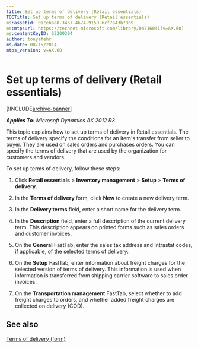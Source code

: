 ```yaml
---
title: Set up terms of delivery (Retail essentials)
TOCTitle: Set up terms of delivery (Retail essentials)
ms:assetid: 0acebaa8-3467-4674-9159-6cf7a43b73b9
ms:mtpsurl: https://technet.microsoft.com/library/Dn716041(v=AX.60)
ms:contentKeyID: 62200304
author: tonyafehr
ms.date: 08/15/2014
mtps_version: v=AX.60
---
```


# Set up terms of delivery (Retail essentials) 


[!INCLUDE[archive-banner](includes/archive-banner.md)]


_**Applies To:** Microsoft Dynamics AX 2012 R3_

This topic explains how to set up terms of delivery in Retail essentials. The terms of delivery specify the conditions for an item's transfer from seller to buyer. They are used on sales orders and purchases orders. You can specify the terms of delivery that are used by the organization for customers and vendors.

To set up terms of delivery, follow these steps:

1.  Click **Retail essentials** \> **Inventory management** \> **Setup** \> **Terms of delivery**.

2.  In the **Terms of delivery** form, click **New** to create a new delivery term.

3.  In the **Delivery terms** field, enter a short name for the delivery term.

4.  In the **Description** field, enter a full description of the current delivery term. This description appears on printed forms such as sales orders and customer invoices.

5.  On the **General** FastTab, enter the sales tax address and Intrastat codes, if applicable, of the selected terms of delivery.

6.  On the **Setup** FastTab, enter information about freight charges for the selected version of terms of delivery. This information is used when information is transferred from shipping carrier software to sales order invoices.

7.  On the **Transportation management** FastTab, select whether to add freight charges to orders, and whether added freight charges are collected on delivery (COD).

## See also

[Terms of delivery (form)](https://technet.microsoft.com/library/aa575567\(v=ax.60\))

  


